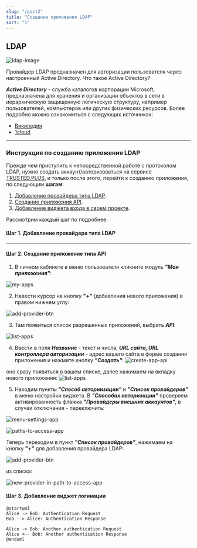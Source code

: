 ```yaml
---
slug: "/post2"
title: "Создание приложения LDAP"
sort: "1"
---
```


## LDAP


![ldap-image](./images/ldap-image.png "LDAP")
<!--<img src="./images/ldap-image.png" width="256" height="256" alt="LDAP">-->

Провайдер LDAP предназначен для авторизации пользователя через настроенный Active Directory.
Что такое Active Directory?

***Active Directory*** - служба каталогов корпорации Microsoft, предназначена для хранения и организации объектов в сети в иерархическую защищенную логическую структуру, например пользователей, компьютеров или других физических ресурсов. 
Более подробно можно ознакомиться с следующих источниках:
* [Википедия](https://ru.wikipedia.org/wiki/Active_Directory)
* [1cloud](https://1cloud.ru/help/windows/struktura-hranilischa-active-directory)
----

### Инструкция по созданию приложения LDAP

Прежде чем приступить к непосредственной работе с протоколом LDAP, нужно создать аккаунт/авторизоваться на сервисе [TRUSTED.PLUS](https://id.trusted.plus), и только после этого, перейти к созданию приложения, по следующим **шагам**:

1. [Добавление провайдера типа LDAP](#-шаг-1-добавить-провайдера-типа-ldap).
2. [Создание приложения API](#шаг-2-создать-приложение-типа-api).
3. [Добавление виджета входа в своем проекте](#шаг-3-добавить-виджет-логинации).

Рассмотрим каждый шаг по подробнее.

#### Шаг 1. Добавление провайдера типа LDAP
----
#### Шаг 2. Создание приложение типа API
  1. В личном кабинете в меню пользователя кликните модуль ***"Мои приложения"***:
   
   ![my-apps](./images/my-apps.png "Мои приложения")
<!--<img src="./images/my-apps.png" width="30%" height="auto" alt="Мои приложения">-->
  2. Навести курсор на кнопку **"+"** (добавления нового приложения) в правом нижнем углу:
   
   ![add-provider-btn](./images/add-provider-btn.png "Кнопка 'Добавить новое приложение'") 
   <!--<img src="images/add-provider-btn.png" width="30%" height="auto" alt="Кнопка 'Добавить новое приложение'">-->
   
  3. Там появиться список разрешенных приложений, выбрать ***API***:
   
   ![list-apps](./images/list-apps.png "Список типов приложений")
   <!--<img src="./images/list-apps.png" width="30%" height="auto" alt="Список типов приложений">-->
   
  4. Ввести в поля ***Название*** - текст и числа, ***URL сайта, URL контроллера авторизации*** - адрес вашего сайта в форме создания приложения и нажмите кнопку ***"Создать"***:
   ![create-app-api](./images/create-app-api.png "Форма создания приложения")
   <!--<img src="./images/create-app-api.png" width="90%" height="auto" alt="Форма создания приложения">-->
   оно сразу появиться в вашем списке, далее нажимаем на вкладку нового приложения:
   ![list-apps](./images/view-new-app.png "Спиcок приложений")
   <!--<img src="./images/view-new-app.png" width="100%" height="auto" alt="Спиcок приложений">-->
   
  5. Находим пункты ***"Способ авториизации"*** и ***"Список провайдеров"*** в меню настройки виджета. В ***"Способах авторизации"*** проверяем активированность флажка ***"Провайдеры внешних аккаунтов"***, в случаи отключения - переключить: 
   
   ![menu-settings-app](./images/menu-settings-app.png "Настройка виджета")
   <!--<img src="./images/menu-settings-app.png" width="100%" height="auto" alt="Настройка виджета">-->

   ![paths-to-access-app](./images/paths-to-access-app.png "Провайдеры внешних аккаунтов") 
   <!--<img src="./images/paths-to-access-app.png" width="88%" height="auto" alt="Провайдеры внешних аккаунтов">-->
   
   Теперь переходим в пункт ***"Список провайдеров"***, нажимаем на кнопку **"+"** для добавления провайдера LDAP: 

   ![add-provider-btn](./images/add-provider-btn-to-app.png "Кнопка 'Добавить провайдера'") 
   <!--<img src="./images/add-provider-btn-to-app.png" width="8%" height="auto" alt="Кнопка 'Добавить провайдера'">-->
   
   из списка:   

   ![new-provider-in-path-to-access-app](./images/new-provider-in-path-to-access-app.png "Список провайдеров") 
   <!--<img src="./images/new-provider-in-path-to-access-app.png" width="90%" height="auto" alt="Список провайдеров">-->

#### Шаг 3. Добавление виджет логинации


```plantuml
@startuml
Alice -> Bob: Authentication Request
Bob --> Alice: Authentication Response

Alice -> Bob: Another authentication Request
Alice <-- Bob: Another authentication Response
@enduml
```